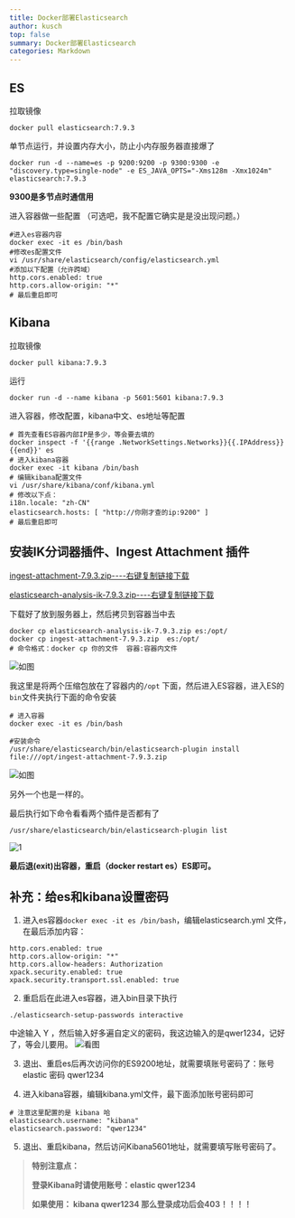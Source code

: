 ```yaml
---
title: Docker部署Elasticsearch 
author: kusch 
top: false 
summary: Docker部署Elasticsearch 
categories: Markdown
---
```


## ES

拉取镜像

```shell
docker pull elasticsearch:7.9.3
```

单节点运行，并设置内存大小，防止小内存服务器直接爆了

```shell
docker run -d --name=es -p 9200:9200 -p 9300:9300 -e "discovery.type=single-node" -e ES_JAVA_OPTS="-Xms128m -Xmx1024m"  elasticsearch:7.9.3
```

**9300是多节点时通信用**

进入容器做一些配置 （可选吧，我不配置它确实是是没出现问题。）

```shell
#进入es容器内容
docker exec -it es /bin/bash
#修改es配置文件
vi /usr/share/elasticsearch/config/elasticsearch.yml
#添加以下配置（允许跨域）
http.cors.enabled: true
http.cors.allow-origin: "*"
# 最后重启即可
```

## Kibana

拉取镜像

```shell
docker pull kibana:7.9.3
```

运行
```shell
docker run -d --name kibana -p 5601:5601 kibana:7.9.3
```

进入容器，修改配置，kibana中文、es地址等配置
```shell
# 首先查看ES容器内部IP是多少，等会要去填的
docker inspect -f '{{range .NetworkSettings.Networks}}{{.IPAddress}}{{end}}' es
# 进入kibana容器
docker exec -it kibana /bin/bash
# 编辑kibana配置文件
vi /usr/share/kibana/conf/kibana.yml
# 修改以下点：
i18n.locale: "zh-CN"
elasticsearch.hosts: [ "http://你刚才查的ip:9200" ]
# 最后重启即可
```

## 安装IK分词器插件、Ingest Attachment 插件

[ingest-attachment-7.9.3.zip----右键复制链接下载](http://cdn.gulei.love/docs/ingest-attachment-7.9.3.zip)

[elasticsearch-analysis-ik-7.9.3.zip----右键复制链接下载](http://cdn.gulei.love/docs/elasticsearch-analysis-ik-7.9.3.zip)

下载好了放到服务器上，然后拷贝到容器当中去
```shell
docker cp elasticsearch-analysis-ik-7.9.3.zip es:/opt/
docker cp ingest-attachment-7.9.3.zip  es:/opt/
# 命令格式：docker cp 你的文件  容器:容器内文件
```
![如图](http://cdn.gulei.love/docs/WeChat931a24ab064d3f4d15c11fa7d44d0423.png)

我这里是将两个压缩包放在了容器内的`/opt` 下面，然后进入ES容器，进入ES的`bin`文件夹执行下面的命令安装
```shell
# 进入容器 
docker exec -it es /bin/bash

#安装命令
/usr/share/elasticsearch/bin/elasticsearch-plugin install file:///opt/ingest-attachment-7.9.3.zip
```
![如图](http://cdn.gulei.love/docs/WeChat95ea07a809f035be40f26711ae2d2936.png)

另外一个也是一样的。

最后执行如下命令看看两个插件是否都有了
```shell
/usr/share/elasticsearch/bin/elasticsearch-plugin list
```
![1](http://cdn.gulei.love/docs/WeChat7dd42cc51c43493606f3699a2769beb1.png)

**最后退(exit)出容器，重启（docker restart es）ES即可。**


## 补充：给es和kibana设置密码

1. 进入es容器`docker exec -it es /bin/bash`，编辑elasticsearch.yml 文件，在最后添加内容：
```shell
http.cors.enabled: true
http.cors.allow-origin: "*"
http.cors.allow-headers: Authorization
xpack.security.enabled: true
xpack.security.transport.ssl.enabled: true
```
2. 重启后在此进入es容器，进入bin目录下执行
```shell
./elasticsearch-setup-passwords interactive
```
中途输入 Y ，然后输入好多遍自定义的密码，我这边输入的是qwer1234，记好了，等会儿要用。
![看图](http://cdn.gulei.love/docs/WeChatd78b22a7d61e5c33b97e5eee88f6595c.png)

3. 退出、重启es后再次访问你的ES9200地址，就需要填账号密码了：账号elastic 密码 qwer1234

4. 进入kibana容器，编辑kibana.yml文件，最下面添加账号密码即可
```shell
# 注意这里配置的是 kibana 哈
elasticsearch.username: "kibana"
elasticsearch.password: "qwer1234"
```

5. 退出、重启kibana，然后访问Kibana5601地址，就需要填写账号密码了。
> **特别注意点：**   
> 
> **登录Kibana时请使用账号：elastic   qwer1234**   
> 
> **如果使用： kibana qwer1234 那么登录成功后会403！！！！**   
